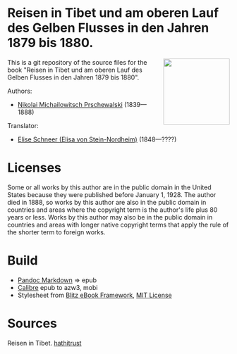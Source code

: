 # Reisen in Tibet und am oberen Lauf des Gelben Flusses in den Jahren 1879 bis 1880.

<img align="right" height="150" src="https://github.com/kogo59/Reisen_in_Tibet/assets/13177792/f6beb028-7f8f-418d-862c-20238eff289a">

This is a git repository of the source files for the book "Reisen in Tibet und am oberen Lauf des Gelben Flusses in den Jahren 1879 bis 1880".

Authors:

* [Nikolai Michailowitsch Prschewalski](https://de.wikipedia.org/wiki/Nikolai_Michailowitsch_Prschewalski) (1839—1888)

Translator:

* [Elise Schneer (Elisa von Stein-Nordheim)](https://d-nb.info/gnd/1089478542) (1848—????)


# Licenses
Some or all works by this author are in the public domain in the United States
because they were published before January 1, 1928. The author died in 1888, so
works by this author are also in the public domain in countries and areas where
the copyright term is the author's life plus 80 years or less. Works by this
author may also be in the public domain in countries and areas with longer
native copyright terms that apply the rule of the shorter term to foreign works.

# Build
* [Pandoc Markdown](https://pandoc.org/MANUAL.html#pandocs-markdown) => epub
* [Calibre](https://calibre-ebook.com/) epub to azw3, mobi
* Stylesheet from [Blitz eBook Framework](https://friendsofepub.github.io/Blitz/), [MIT License](https://github.com/FriendsOfEpub/Blitz/blob/master/LICENSE)

# Sources
Reisen in Tibet. [hathitrust](https://babel.hathitrust.org/cgi/pt?id=uc1.$b52822&view=1up&seq=7)

